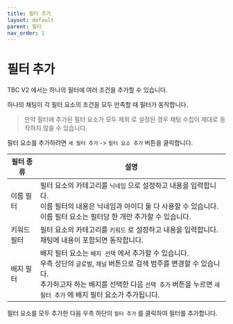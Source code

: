 ```yaml
---
title: 필터 추가
layout: default
parent: 필터
nav_order: 1
---
```


# 필터 추가

TBC V2 에서는 하나의 필터에 여러 조건을 추가할 수 있습니다.

하나의 채팅이 각 필터 요소의 조건을 모두 만족할 때 필터가 동작합니다.

> 만약 필터에 추가된 필터 요소가 모두 제외 로 설정된 경우 채팅 수집이 제대로 동작하지 않을 수 있습니다.

필터 요소를 추가하려면 `새 필터 추가` -> `필터 요소 추가` 버튼을 클릭합니다.

| 필터 종류 | 설명 |
| - | - |
|이름 필터| 필터 요소의 카테고리를 `닉네임` 으로 설정하고 내용을 입력합니다. <br> 이름 필터의 내용은 닉네임과 아이디 둘 다 사용할 수 있습니다. <br> 이름 필터 요소는 필터당 한 개만 추가할 수 있습니다. |
|키워드 필터| 필터 요소의 카테고리를 `키워드` 로 설정하고 내용을 입력합니다. <br> 채팅에 내용이 포함되면 동작합니다. |
|배지 필터| 배지 필터 요소는 `배지 선택` 에서 추가할 수 있습니다. <br> 우측 상단의 `글로벌`, `채널` 버튼으로 검색 범주를 변경할 수 있습니다. <br> 추가하고자 하는 배지를 선택한 다음 `선택 추가` 버튼을 누르면 `새 필터 추가` 에 배지 필터 요소가 추가됩니다. |

필터 요소를 모두 추가한 다음 우측 하단의 `필터 추가` 를 클릭하여 필터를 추가합니다.
